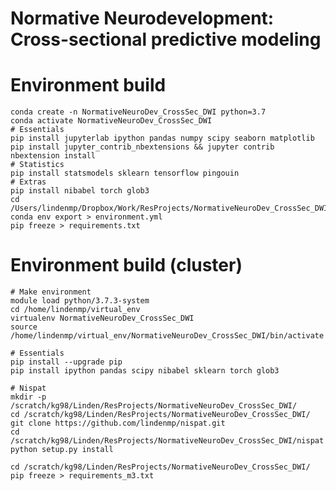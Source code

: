 # Normative Neurodevelopment: Cross-sectional predictive modeling
<!-- This repository includes code used to analyze the relationship between dimensional psychopathology phenotypes and deviations from normative neurodevelopment in the Philadelphia Neurodevelopmental Cohort. -->

# Environment build

    conda create -n NormativeNeuroDev_CrossSec_DWI python=3.7
    conda activate NormativeNeuroDev_CrossSec_DWI
    # Essentials
    pip install jupyterlab ipython pandas numpy scipy seaborn matplotlib
    pip install jupyter_contrib_nbextensions && jupyter contrib nbextension install
	# Statistics
	pip install statsmodels sklearn tensorflow pingouin
	# Extras
    pip install nibabel torch glob3
    cd /Users/lindenmp/Dropbox/Work/ResProjects/NormativeNeuroDev_CrossSec_DWI
    conda env export > environment.yml
	pip freeze > requirements.txt

# Environment build (cluster)

	# Make environment
	module load python/3.7.3-system
	cd /home/lindenmp/virtual_env
	virtualenv NormativeNeuroDev_CrossSec_DWI
	source /home/lindenmp/virtual_env/NormativeNeuroDev_CrossSec_DWI/bin/activate

	# Essentials
	pip install --upgrade pip
	pip install ipython pandas scipy nibabel sklearn torch glob3

	# Nispat
	mkdir -p /scratch/kg98/Linden/ResProjects/NormativeNeuroDev_CrossSec_DWI/
	cd /scratch/kg98/Linden/ResProjects/NormativeNeuroDev_CrossSec_DWI/
	git clone https://github.com/lindenmp/nispat.git
	cd /scratch/kg98/Linden/ResProjects/NormativeNeuroDev_CrossSec_DWI/nispat
	python setup.py install

	cd /scratch/kg98/Linden/ResProjects/NormativeNeuroDev_CrossSec_DWI/
	pip freeze > requirements_m3.txt


<!-- # Code

In the **code** subdirectory you will find the following Jupyter notebooks and .py scripts:
1. Pre-normative modeling scripts:
- `get_train_test.ipynb`
	- Performs initial ingest of PNC demographic data, participant exclusion based on various quality control.
	- Produces Figures 2A and 2B.
	- Designates train/test split.
- `compute_node_metrics.ipynb`
	- Reads in neuroimaging data.
	- Sets up feature table of regional brain features.
- `clean_node_metrics.ipynb`
	- Performs nuisance regression on feature table.
- `prepare_normative.ipynb`
	- Prepares input files for normative modeling.

2. Run normative modeling:
- `run_normative_local.py`
	- Runs primary normative models on local machine.
- `cluster/run_normative_perm.sh`
	- Submits each of the permuted normative models to the cluster as a separate job

3. Results:
- `results_s1.ipynb`
	- Produces Figure 2C
- `results_s2.ipynb`
	- Produces Figures 3 and 4
- `results_s3.ipynb`
	- Produces Figure 5 -->
